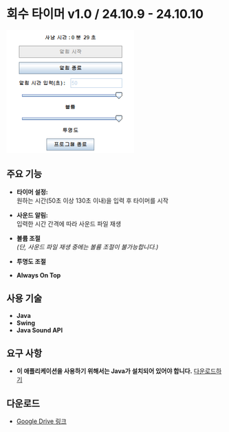 # 회수 타이머 v1.0 / 24.10.9 - 24.10.10

![회수 타이머 UI](./UI.png)

## 주요 기능

- **타이머 설정:**  
  원하는 시간(50초 이상 130초 이내)을 입력 후 타이머를 시작

- **사운드 알림:**  
  입력한 시간 간격에 따라 사운드 파일 재생

- **볼륨 조절**  
  *(단, 사운드 파일 재생 중에는 볼륨 조절이 불가능합니다.)*

- **투명도 조절**  

- **Always On Top**  

## 사용 기술

- **Java** 
- **Swing** 
- **Java Sound API** 

## 요구 사항

- **이 애플리케이션을 사용하기 위해서는 Java가 설치되어 있어야 합니다.** [다운로드하기](https://www.java.com/ko/download/)

## 다운로드

- [Google Drive 링크](https://drive.google.com/file/d/15zEDLBG8D_tHJG2LqJjlcpw4953MR03g/view?usp=sharing)
